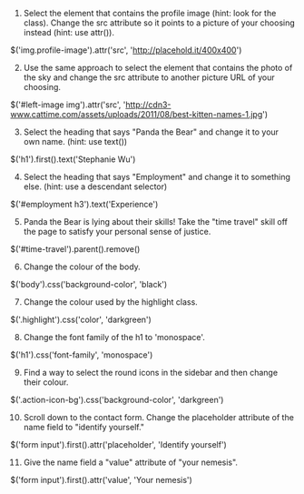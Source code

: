 1. Select the element that contains the profile image (hint: look for the class). Change the src attribute so it points to a picture of your choosing instead (hint: use attr()).

  $('img.profile-image').attr('src', 'http://placehold.it/400x400')

2. Use the same approach to select the element that contains the photo of the sky and change the src attribute to another picture URL of your choosing.

  $('#left-image img').attr('src', 'http://cdn3-www.cattime.com/assets/uploads/2011/08/best-kitten-names-1.jpg')

3. Select the heading that says "Panda the Bear" and change it to your own name. (hint: use text())

  $('h1').first().text('Stephanie Wu')

4. Select the heading that says "Employment" and change it to something else. (hint: use a descendant selector)

  $('#employment h3').text('Experience')

5. Panda the Bear is lying about their skills! Take the "time travel" skill off the page to satisfy your personal sense of justice.

  $('#time-travel').parent().remove()

6. Change the colour of the body.

  $('body').css('background-color', 'black')

7. Change the colour used by the highlight class.

  $('.highlight').css('color', 'darkgreen')

8. Change the font family of the h1 to 'monospace'.

  $('h1').css('font-family', 'monospace')

9. Find a way to select the round icons in the sidebar and then change their colour.

  $('.action-icon-bg').css('background-color', 'darkgreen')

10. Scroll down to the contact form. Change the placeholder attribute of the name field to "identify yourself."

  $('form input').first().attr('placeholder', 'Identify yourself')

11. Give the name field a "value" attribute of "your nemesis".

  $('form input').first().attr('value', 'Your nemesis')
